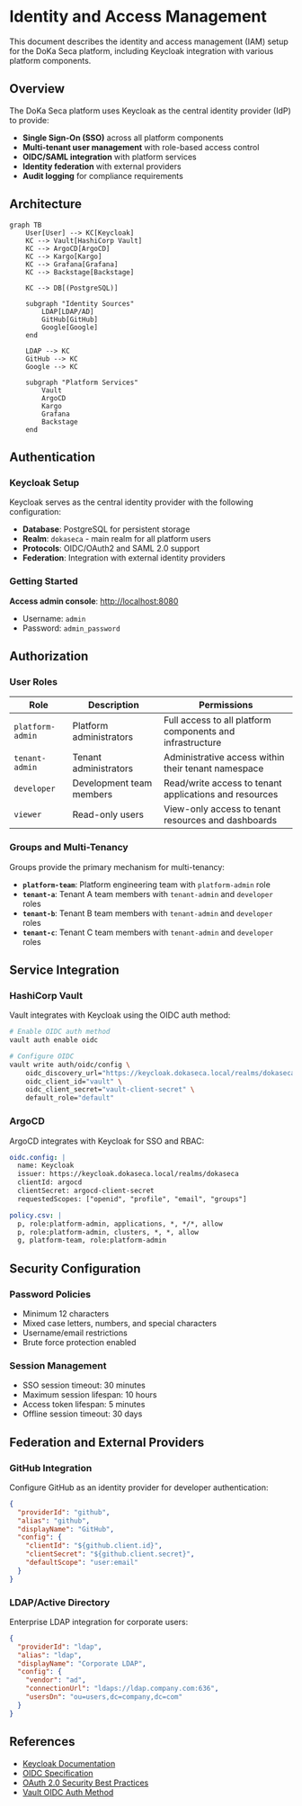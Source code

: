 # Identity and Access Management

This document describes the identity and access management (IAM) setup for the DoKa Seca platform, including Keycloak integration with various platform components.

## Overview

The DoKa Seca platform uses Keycloak as the central identity provider (IdP) to provide:

- **Single Sign-On (SSO)** across all platform components
- **Multi-tenant user management** with role-based access control
- **OIDC/SAML integration** with platform services
- **Identity federation** with external providers
- **Audit logging** for compliance requirements

## Architecture

```mermaid
graph TB
    User[User] --> KC[Keycloak]
    KC --> Vault[HashiCorp Vault]
    KC --> ArgoCD[ArgoCD]
    KC --> Kargo[Kargo]
    KC --> Grafana[Grafana]
    KC --> Backstage[Backstage]

    KC --> DB[(PostgreSQL)]

    subgraph "Identity Sources"
        LDAP[LDAP/AD]
        GitHub[GitHub]
        Google[Google]
    end

    LDAP --> KC
    GitHub --> KC
    Google --> KC

    subgraph "Platform Services"
        Vault
        ArgoCD
        Kargo
        Grafana
        Backstage
    end
```

## Authentication

### Keycloak Setup

Keycloak serves as the central identity provider with the following configuration:

- **Database**: PostgreSQL for persistent storage
- **Realm**: `dokaseca` - main realm for all platform users
- **Protocols**: OIDC/OAuth2 and SAML 2.0 support
- **Federation**: Integration with external identity providers

### Getting Started

**Access admin console**: <http://localhost:8080>

- Username: `admin`
- Password: `admin_password`

## Authorization

### User Roles

| Role             | Description              | Permissions                                               |
|------------------|--------------------------|-----------------------------------------------------------|
| `platform-admin` | Platform administrators  | Full access to all platform components and infrastructure |
| `tenant-admin`   | Tenant administrators    | Administrative access within their tenant namespace       |
| `developer`      | Development team members | Read/write access to tenant applications and resources    |
| `viewer`         | Read-only users          | View-only access to tenant resources and dashboards       |

### Groups and Multi-Tenancy

Groups provide the primary mechanism for multi-tenancy:

- **`platform-team`**: Platform engineering team with `platform-admin` role
- **`tenant-a`**: Tenant A team members with `tenant-admin` and `developer` roles
- **`tenant-b`**: Tenant B team members with `tenant-admin` and `developer` roles
- **`tenant-c`**: Tenant C team members with `tenant-admin` and `developer` roles

## Service Integration

### HashiCorp Vault

Vault integrates with Keycloak using the OIDC auth method:

```bash
# Enable OIDC auth method
vault auth enable oidc

# Configure OIDC
vault write auth/oidc/config \
    oidc_discovery_url="https://keycloak.dokaseca.local/realms/dokaseca" \
    oidc_client_id="vault" \
    oidc_client_secret="vault-client-secret" \
    default_role="default"
```

### ArgoCD

ArgoCD integrates with Keycloak for SSO and RBAC:

```yaml
oidc.config: |
  name: Keycloak
  issuer: https://keycloak.dokaseca.local/realms/dokaseca
  clientId: argocd
  clientSecret: argocd-client-secret
  requestedScopes: ["openid", "profile", "email", "groups"]

policy.csv: |
  p, role:platform-admin, applications, *, */*, allow
  p, role:platform-admin, clusters, *, *, allow
  g, platform-team, role:platform-admin
```

## Security Configuration

### Password Policies

- Minimum 12 characters
- Mixed case letters, numbers, and special characters
- Username/email restrictions
- Brute force protection enabled

### Session Management

- SSO session timeout: 30 minutes
- Maximum session lifespan: 10 hours
- Access token lifespan: 5 minutes
- Offline session timeout: 30 days

## Federation and External Providers

### GitHub Integration

Configure GitHub as an identity provider for developer authentication:

```json
{
  "providerId": "github",
  "alias": "github",
  "displayName": "GitHub",
  "config": {
    "clientId": "${github.client.id}",
    "clientSecret": "${github.client.secret}",
    "defaultScope": "user:email"
  }
}
```

### LDAP/Active Directory

Enterprise LDAP integration for corporate users:

```json
{
  "providerId": "ldap",
  "alias": "ldap",
  "displayName": "Corporate LDAP",
  "config": {
    "vendor": "ad",
    "connectionUrl": "ldaps://ldap.company.com:636",
    "usersDn": "ou=users,dc=company,dc=com"
  }
}
```

## References

- [Keycloak Documentation](https://www.keycloak.org/documentation)
- [OIDC Specification](https://openid.net/connect/)
- [OAuth 2.0 Security Best Practices](https://tools.ietf.org/html/draft-ietf-oauth-security-topics)
- [Vault OIDC Auth Method](https://www.vaultproject.io/docs/auth/oidc)
